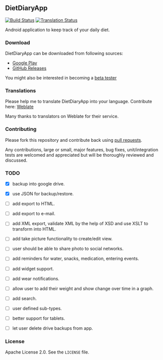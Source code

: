 ## DietDiaryApp

[![Build Status](https://travis-ci.org/canyapan/DietDiaryApp.svg?branch=master)](https://travis-ci.org/canyapan/DietDiaryApp) [![Translation Status](https://hosted.weblate.org/widgets/diet-diary/-/svg-badge.svg)](https://hosted.weblate.org/engage/diet-diary/?utm_source=widget)

Android application to keep track of your daily diet.


### Download

DietDiaryApp can be downloaded from following sources:

- [Google Play](https://play.google.com/store/apps/details?id=com.canyapan.dietdiaryapp)
- [GitHub Releases](https://github.com/canyapan/DietDiaryApp/releases)

You might also be interested in becoming a [beta tester](https://play.google.com/apps/testing/com.canyapan.dietdiaryapp)


### Translations

Please help me to translate DietDiaryApp into your language. Contribute here: [Weblate](https://hosted.weblate.org/projects/diet-diary/strings/)

Many thanks to translators on Weblate for their service.


### Contributing

Please fork this repository and contribute back using [pull requests](https://github.com/canyapan/DietDiaryApp/pulls).

Any contributions, large or small, major features, bug fixes, unit/integration tests are welcomed and appreciated
but will be thoroughly reviewed and discussed.


### TODO

- [X] backup into google drive.
- [X] use JSON for backup/restore.
- [ ] add export to HTML.
- [ ] add export to e-mail.
- [ ] add XML export, validate XML by the help of XSD and use XSLT to transform into HTML.
- [ ] add take picture functionality to create/edit view.
- [ ] user should be able to share photo to social networks.
- [ ] add reminders for water, snacks, medication, entering events.
- [ ] add widget support.
- [ ] add wear notifications.
- [ ] allow user to add their weight and show change over time in a graph.
- [ ] add search.
- [ ] user defined sub-types.
- [ ] better support for tablets.
- [ ] let user delete drive backups from app.


### License
    
Apache License 2.0. See the `LICENSE` file.
